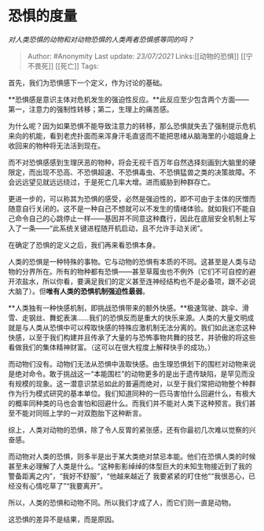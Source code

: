 # 恐惧的度量
*对人类恐惧的动物和对动物恐惧的人类两者恐惧感等同的吗？*

> Author: #Anonymity
> Last update: *23/07/2021* 
> Links:[[动物的恐惧]] [[宁不畏死]] [[死亡]]
> Tags:    

 
首先，我们为恐惧感下一个定义，作为讨论的基础。

**恐惧感是意识主体对危机发生的强迫性反应。**此反应至少包含两个方面——第一，注意力的强制性转移；第二，生理上的痛苦感。

为什么呢？因为如果恐惧不能导致注意力的转移，那么恐惧就失去了强制提示危机来向的机能，看到老虎扑面而来浑身汗毛直竖而不能把思绪从脑海里的小姐姐身上收回来的物种将无法活到现在。

而不对恐惧感感到生理厌恶的物种，将会无视千百万年自然选择刻画到大脑里的硬限定，而出现不恐高、不恐惧超速、不恐惧毒虫、不恐惧猛兽之类的决策故障。不会远远望见就远远绕过，于是死亡几率大增。进而威胁到种群存亡。

更进一步的，可以称其为恐惧的感受，必然是强迫性的，即不可由于主体的厌憎而随意自行关闭的。这不是一种自己不想就可以不发生的情绪体验。就如我们不能自己命令自己的心跳停止一样——基因并不同意这种蠢行，因此在底层安全机制上写入了一条——“此系统关键进程随开机启动，且不允许手动关闭”。

在确定了恐惧的定义之后，我们再来看恐惧本身。

人类的恐惧是一种特殊的事物。它与动物的恐惧有本质的不同。这甚至是人类与动物的分界所在。所有的物种都有恐惧——甚至草履虫也不例外（它们不可自控的避开浓盐水，所以你看，要满足我们的定义甚至连神经结构也不是必备项，跟不必说大脑了）。但**唯有人类的恐惧机制强迫性最弱**。

**人类独有一种快感机制，即挑战恐惧带来的额外快感。**极速驾驶、跳伞、滑雪、走钢丝、舞蛇表演……我们的恐惧反而是重大的快乐来源。人类的大量文明成就是与人类从恐惧中可以榨取快感的特殊应激机制无法分离的。我们如此迷恋这种快感，以至于我们构建并且传承了大量的与恐怖事物共舞的技艺，并骄傲的将这些看做我们的集体精神财富。（这可以在很大程度上解释快手的成功。）

而动物们没有。动物们无法从恐惧中汲取快感。由生理恐惧划下的围栏对动物来说是绝对命令。敢于挑战这一“本能围栏”的动物更多的是出于遗传缺陷，是罕见而没有规模的现象。这一潜意识禁忌如此的普遍而绝对，以至于我们常把动物整个种群作为行为模式研究的基本单位。我们知道同种的一匹马害怕什么回避什么，有极大的概率同种类的马也会害怕和回避什么。而我们并不能对人类下这种预言。我们甚至不能对同班上学的一对双胞胎下这种断言。

综上，人类对动物的恐惧，除了令人反胃的紧张感，还有你最初几次难以觉察的兴奋感。

而动物对人类的恐惧，则多半是出于某大类绝对禁忌本能。他们在恐惧人类的时候甚至未必理解了人类是什么。“这种影影绰绰的体型巨大的未知生物接近到了我的警备距离之内”，“我好不舒服”，“他越来越近了 我要紧紧的盯住他”“我很恶心，已经没有心情吃草了”“我要离开”。

所以，人类的恐惧和动物不同。所以我们才成了人，而它们则一直是动物。

这恐惧的差异不是结果，而是原因。



